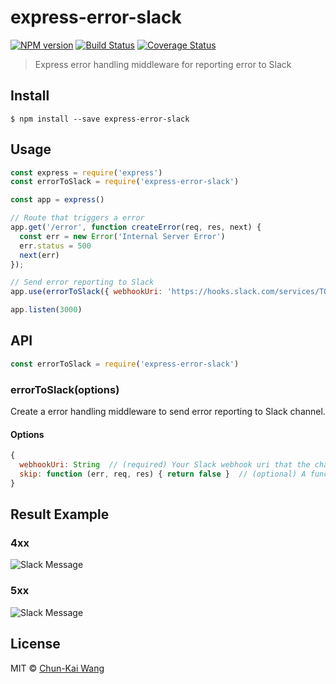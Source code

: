 # express-error-slack

[![NPM version][npm-image]][npm-url]
[![Build Status][travis-image]][travis-url]
[![Coverage Status][codecov-image]][codecov-url]

> Express error handling middleware for reporting error to Slack

## Install

```
$ npm install --save express-error-slack
```

## Usage

```js
const express = require('express')
const errorToSlack = require('express-error-slack')

const app = express()

// Route that triggers a error
app.get('/error', function createError(req, res, next) {
  const err = new Error('Internal Server Error')
  err.status = 500
  next(err)
});

// Send error reporting to Slack
app.use(errorToSlack({ webhookUri: 'https://hooks.slack.com/services/TOKEN'})

app.listen(3000)
```

## API

```js
const errorToSlack = require('express-error-slack')
```

### errorToSlack(options)

Create a error handling middleware to send error reporting to Slack channel.

#### Options

```js
{
  webhookUri: String  // (required) Your Slack webhook uri that the channel will receive error reporting.
  skip: function (err, req, res) { return false }  // (optional) A function to determine if handler is skipped, defaults to returning false.
}
```

## Result Example

### 4xx

![Slack Message](https://github.com/chunkai1312/express-error-slack/raw/master/screenshots/4xx.png)

### 5xx

![Slack Message](https://github.com/chunkai1312/express-error-slack/raw/master/screenshots/5xx.png)

## License

MIT © [Chun-Kai Wang](https://github.com/chunkai1312)

[npm-image]: https://img.shields.io/npm/v/express-error-slack.svg
[npm-url]: https://npmjs.org/package/express-error-slack
[travis-image]: https://img.shields.io/travis/chunkai1312/express-error-slack.svg
[travis-url]: https://travis-ci.org/chunkai1312/express-error-slack
[codecov-image]: https://img.shields.io/codecov/c/github/chunkai1312/express-error-slack.svg
[codecov-url]: https://codecov.io/gh/chunkai1312/express-error-slack